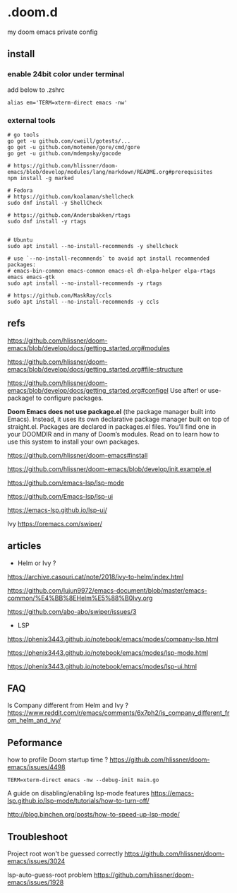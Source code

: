 # .doom.d
my doom emacs private config

## install

### enable 24bit color under terminal

add below to .zshrc

``` shell
alias em='TERM=xterm-direct emacs -nw'
```

### external tools

``` shell
# go tools
go get -u github.com/cweill/gotests/...
go get -u github.com/motemen/gore/cmd/gore
go get -u github.com/mdempsky/gocode

# https://github.com/hlissner/doom-emacs/blob/develop/modules/lang/markdown/README.org#prerequisites
npm install -g marked

# Fedora
# https://github.com/koalaman/shellcheck
sudo dnf install -y ShellCheck

# https://github.com/Andersbakken/rtags
sudo dnf install -y rtags


# Ubuntu
sudo apt install --no-install-recommends -y shellcheck

# use `--no-install-recommends` to avoid apt install recommended packages:
# emacs-bin-common emacs-common emacs-el dh-elpa-helper elpa-rtags emacs emacs-gtk
sudo apt install --no-install-recommends -y rtags

# https://github.com/MaskRay/ccls
sudo apt install --no-install-recommends -y ccls
```



## refs

https://github.com/hlissner/doom-emacs/blob/develop/docs/getting_started.org#modules

https://github.com/hlissner/doom-emacs/blob/develop/docs/getting_started.org#file-structure

https://github.com/hlissner/doom-emacs/blob/develop/docs/getting_started.org#configel
Use after! or use-package! to configure packages.

**Doom Emacs does not use package.el** (the package manager built into Emacs). Instead, it uses its own declarative package manager built on top of straight.el.
Packages are declared in packages.el files. You’ll find one in your DOOMDIR and in many of Doom’s modules. Read on to learn how to use this system to install your own packages.

https://github.com/hlissner/doom-emacs#install


https://github.com/hlissner/doom-emacs/blob/develop/init.example.el

https://github.com/emacs-lsp/lsp-mode

https://github.com/Emacs-lsp/lsp-ui

https://emacs-lsp.github.io/lsp-ui/

Ivy https://oremacs.com/swiper/

## articles

- Helm or Ivy ?

https://archive.casouri.cat/note/2018/ivy-to-helm/index.html

<https://github.com/lujun9972/emacs-document/blob/master/emacs-common/%E4%BB%8EHelm%E5%88%B0Ivy.org>

<https://github.com/abo-abo/swiper/issues/3>

- LSP

https://phenix3443.github.io/notebook/emacs/modes/company-lsp.html

<https://phenix3443.github.io/notebook/emacs/modes/lsp-mode.html>

<https://phenix3443.github.io/notebook/emacs/modes/lsp-ui.html>

## FAQ

Is Company different from Helm and Ivy ? https://www.reddit.com/r/emacs/comments/6x7ph2/is_company_different_from_helm_and_ivy/


## Peformance

how to profile Doom startup time ?  https://github.com/hlissner/doom-emacs/issues/4498

```shell
TERM=xterm-direct emacs -nw --debug-init main.go
```

A guide on disabling/enabling lsp-mode features https://emacs-lsp.github.io/lsp-mode/tutorials/how-to-turn-off/

http://blog.binchen.org/posts/how-to-speed-up-lsp-mode/


## Troubleshoot

Project root won't be guessed correctly https://github.com/hlissner/doom-emacs/issues/3024

lsp-auto-guess-root problem https://github.com/hlissner/doom-emacs/issues/1928
